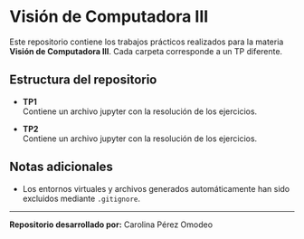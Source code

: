 # Visión de Computadora III

Este repositorio contiene los trabajos prácticos realizados para la materia **Visión de Computadora III**. Cada carpeta corresponde a un TP diferente.

## Estructura del repositorio

- **TP1**  
  Contiene un archivo jupyter con la resolución de los ejercicios.

- **TP2**  
  Contiene un archivo jupyter con la resolución de los ejercicios.
  
## Notas adicionales

- Los entornos virtuales y archivos generados automáticamente han sido excluidos mediante `.gitignore`.

---

**Repositorio desarrollado por:** Carolina Pérez Omodeo
